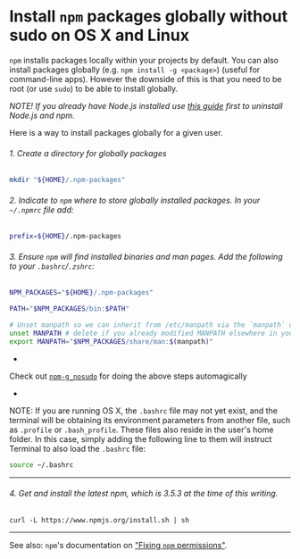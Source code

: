 # Install `npm` packages globally without sudo on OS X and Linux

`npm` installs packages locally within your projects by default. You can also install packages globally (e.g. `npm install -g <package>`) (useful for command-line apps). However the downside of this is that you need to be root (or use `sudo`) to be able to install globally.

*NOTE! If you already have Node.js installed use [this guide](https://github.com/ronnidc/guides/blob/master/Completely-Uninstall-Nodejs-from-Mac-OS-X.md) first to uninstall Node.js and npm.*

Here is a way to install packages globally for a given user.

###### 1. Create a directory for globally packages

```sh
mkdir "${HOME}/.npm-packages"
```

###### 2. Indicate to `npm` where to store globally installed packages. In your `~/.npmrc` file add:

```sh
prefix=${HOME}/.npm-packages
```

###### 3. Ensure `npm` will find installed binaries and man pages. Add the following to your `.bashrc`/`.zshrc`:

```sh
NPM_PACKAGES="${HOME}/.npm-packages"

PATH="$NPM_PACKAGES/bin:$PATH"

# Unset manpath so we can inherit from /etc/manpath via the `manpath` command
unset MANPATH # delete if you already modified MANPATH elsewhere in your config
export MANPATH="$NPM_PACKAGES/share/man:$(manpath)"
```

-

Check out [`npm-g_nosudo`](https://github.com/glenpike/npm-g_nosudo) for doing the above steps automagically

-

NOTE: If you are running OS X, the `.bashrc` file may not yet exist, and the terminal will be obtaining its environment parameters from another file, such as `.profile` or `.bash_profile`. These files also reside in the user's home folder. In this case, simply adding the following line to them will instruct Terminal to also load the `.bashrc` file:

```sh
source ~/.bashrc
```

---
###### 4. Get and install the latest npm, which is 3.5.3 at the time of this writing. 
```
curl -L https://www.npmjs.org/install.sh | sh
```

---
See also: `npm`'s documentation on
["Fixing `npm` permissions"](https://docs.npmjs.com/getting-started/fixing-npm-permissions).

